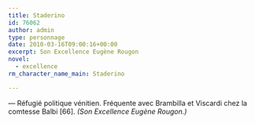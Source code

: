 ```yaml
---
title: Staderino
id: 76062
author: admin
type: personnage
date: 2010-03-16T09:00:16+00:00
excerpt: Son Excellence Eugène Rougon
novel:
  - excellence
rm_character_name_main: Staderino

---
```

— Réfugié politique vénitien. Fréquente avec Brambilla et Viscardi chez la comtesse Balbi [66]. _(Son Excellence Eugène Rougon.)_
